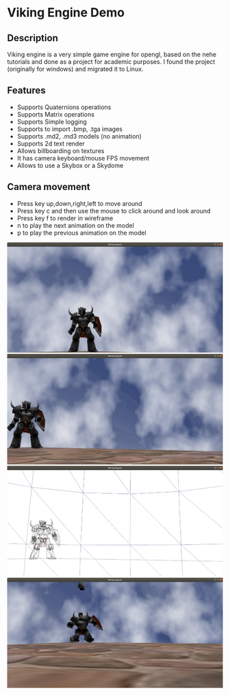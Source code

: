 # Viking Engine Demo

## Description
Viking engine is a very simple game engine for opengl, based on the nehe tutorials and done as a project 
for academic purposes. I found the project (originally for windows) and migrated it to Linux.

## Features
- Supports Quaternions operations
- Supports Matrix operations
- Supports Simple logging
- Supports to import .bmp, .tga images
- Supports .md2, .md3 models (no animation)
- Supports 2d text render 
- Allows billboarding on textures
- It has camera keyboard/mouse  FPS movement
- Allows to use a Skybox or a Skydome


## Camera movement
-  Press key up,down,right,left to move around
-  Press key c and then use the mouse to click around and look around
-  Press key f to render in wireframe
-  n to play the next animation on the model
-  p to play the previous animation on the model


![alt tag](https://raw.githubusercontent.com/ferzerkerx/viking-engine/master/screenshots/viking1.png)
![alt tag](https://raw.githubusercontent.com/ferzerkerx/viking-engine/master/screenshots/viking2.png)
![alt tag](https://raw.githubusercontent.com/ferzerkerx/viking-engine/master/screenshots/viking3.png)
![alt tag](https://raw.githubusercontent.com/ferzerkerx/viking-engine/master/screenshots/viking4.png)
